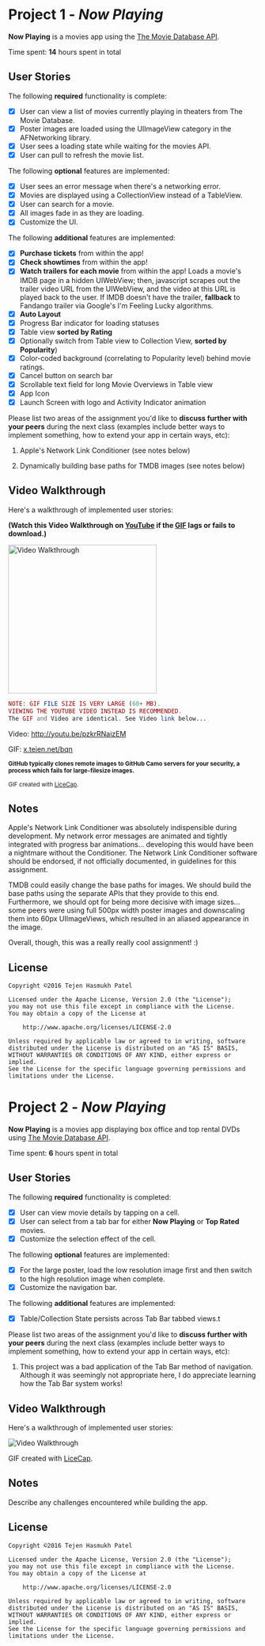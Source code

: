# Project 1 - *Now Playing*

**Now Playing** is a movies app using the [The Movie Database API](http://docs.themoviedb.apiary.io/#).

Time spent: **14** hours spent in total

## User Stories

The following **required** functionality is complete:

- [X] User can view a list of movies currently playing in theaters from The Movie Database.
- [X] Poster images are loaded using the UIImageView category in the AFNetworking library.
- [X] User sees a loading state while waiting for the movies API.
- [X] User can pull to refresh the movie list.

The following **optional** features are implemented:

- [X] User sees an error message when there's a networking error.
- [X] Movies are displayed using a CollectionView instead of a TableView.
- [X] User can search for a movie.
- [X] All images fade in as they are loading.
- [X] Customize the UI.

The following **additional** features are implemented:

- [X] **Purchase tickets** from within the app!
- [X] **Check showtimes** from within the app!
- [X] **Watch trailers for each movie** from within the app! Loads a movie's IMDB page in a hidden UIWebView; then, javascript scrapes out the trailer video URL from the UIWebView, and the video at this URL is played back to the user. If IMDB doesn't have the trailer, **fallback** to Fandango trailer via Google's I'm Feeling Lucky algorithms.
- [X] **Auto Layout**
- [X] Progress Bar indicator for loading statuses
- [X] Table view **sorted by Rating**
- [X] Optionally switch from Table view to Collection View, **sorted by Popularity**)
- [X] Color-coded background (correlating to Popularity level) behind movie ratings.
- [X] Cancel button on search bar
- [X] Scrollable text field for long Movie Overviews in Table view
- [X] App Icon
- [X] Launch Screen with logo and Activity Indicator animation

Please list two areas of the assignment you'd like to **discuss further with your peers** during the next class (examples include better ways to implement something, how to extend your app in certain ways, etc):

1. Apple's Network Link Conditioner (see notes below)

2. Dynamically building base paths for TMDB images (see notes below)

## Video Walkthrough 

Here's a walkthrough of implemented user stories:

**(Watch this Video Walkthrough on [YouTube](http://youtu.be/pzkrRNaizEM) if the [GIF](http://x.tejen.net/bqn) lags or fails to download.)**

[<img src='http://img.tejen.net/c9f0d052072252d4aa6b2f61c3ed7432.gif' title='Video Walkthrough' width='300' alt='Video Walkthrough' />](http://x.tejen.net/bqn)

```php
NOTE: GIF FILE SIZE IS VERY LARGE (60+ MB).
VIEWING THE YOUTUBE VIDEO INSTEAD IS RECOMMENDED.
The GIF and Video are identical. See Video link below...
```
Video: http://youtu.be/pzkrRNaizEM

GIF: [x.tejen.net/bqn](http://x.tejen.net/bqn)


<sup>**GitHub typically clones remote images to GitHub Camo servers for your security, a process which fails for large-filesize images.**</sup>

<sup>GIF created with [LiceCap](http://www.cockos.com/licecap/).</sup>

## Notes

Apple's Network Link Conditioner was absolutely indispensible during development. My network error messages are animated and tightly integrated with progress bar animations... developing this would have been a nightmare without the Conditioner. The Network Link Conditioner software should be endorsed, if not officially documented, in guidelines for this assignment.

TMDB could easily change the base paths for images. We should build the base paths using the separate APIs that they provide to this end. Furthermore, we should opt for being more decisive with image sizes... some peers were using full 500px width poster images and downscaling them into 60px UIImageViews, which resulted in an aliased appearance in the image.

Overall, though, this was a really really cool assignment! :)

## License

    Copyright ©2016 Tejen Hasmukh Patel

    Licensed under the Apache License, Version 2.0 (the "License");
    you may not use this file except in compliance with the License.
    You may obtain a copy of the License at

        http://www.apache.org/licenses/LICENSE-2.0

    Unless required by applicable law or agreed to in writing, software
    distributed under the License is distributed on an "AS IS" BASIS,
    WITHOUT WARRANTIES OR CONDITIONS OF ANY KIND, either express or implied.
    See the License for the specific language governing permissions and
    limitations under the License.

# Project 2 - *Now Playing*

**Now Playing** is a movies app displaying box office and top rental DVDs using [The Movie Database API](http://docs.themoviedb.apiary.io/#).

Time spent: **6** hours spent in total

## User Stories

The following **required** functionality is completed:

- [X] User can view movie details by tapping on a cell.
- [X] User can select from a tab bar for either **Now Playing** or **Top Rated** movies.
- [X] Customize the selection effect of the cell.

The following **optional** features are implemented:

- [X] For the large poster, load the low resolution image first and then switch to the high resolution image when complete.
- [X] Customize the navigation bar.

The following **additional** features are implemented:

- [X] Table/Collection State persists across Tab Bar tabbed views.t

Please list two areas of the assignment you'd like to **discuss further with your peers** during the next class (examples include better ways to implement something, how to extend your app in certain ways, etc):

1. This project was a bad application of the Tab Bar method of navigation. Although it was seemingly not appropriate here, I do appreciate learning how the Tab Bar system works!

## Video Walkthrough 

Here's a walkthrough of implemented user stories:

<img src='' title='Video Walkthrough' width='' alt='Video Walkthrough' />

GIF created with [LiceCap](http://www.cockos.com/licecap/).

## Notes

Describe any challenges encountered while building the app.

## License

    Copyright ©2016 Tejen Hasmukh Patel

    Licensed under the Apache License, Version 2.0 (the "License");
    you may not use this file except in compliance with the License.
    You may obtain a copy of the License at

        http://www.apache.org/licenses/LICENSE-2.0

    Unless required by applicable law or agreed to in writing, software
    distributed under the License is distributed on an "AS IS" BASIS,
    WITHOUT WARRANTIES OR CONDITIONS OF ANY KIND, either express or implied.
    See the License for the specific language governing permissions and
    limitations under the License.
